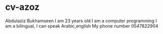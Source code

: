 # cv-azoz


Abdulaziz Bukhamseen
I am 23 years old
I am a computer programming
 I am a bilingual, I can speak Arabic,english
 My phone number 0547822904
 
 

